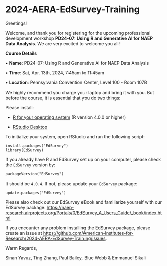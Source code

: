 # 2024-AERA-EdSurvey-Training

Greetings!

Welcome, and thank you for registering for the upcoming professional development workshop **PD24-07: Using R and Generative AI for NAEP Data Analysis**. We are very excited to welcome you all!

**Course Details**

•	**Name**: PD24-07: Using R and Generative AI for NAEP Data Analysis

•	**Time**: Sat, Apr. 13th, 2024, 7:45am to 11:45am

•	**Location**: Pennsylvania Convention Center, Level 100 - Room 107B

We highly recommend you charge your laptop and bring it with you. But before the course, it is essential that you do two things:

Please install: 

- [R for your operating system](https://www.r-project.org/) (R version 4.0.0 or higher)

- [RStudio Desktop](https://www.rstudio.com/products/rstudio/)  


To initialize your system, open RStudio and run the following script:
```
install.packages("EdSurvey")
library(EdSurvey)
```

If you already have R and EdSurvey set up on your computer, please check the `EdSurvey` version by:
```
packageVersion("EdSurvey")
```

It should be `4.0.4`. If not, please update your `EdSurvey` package:
```
update.packages("EdSurvey")
```

Please also check out our EdSurvey eBook and familiarize yourself with our EdSurvey package: https://naep-research.airprojects.org/Portals/0/EdSurvey_A_Users_Guide/_book/index.html

If you encounter any problem installing the EdSurvey package, please create an issue at https://github.com/American-Institutes-for-Research/2024-AERA-EdSurvey-Training/issues. 

Warm Regards,

Sinan Yavuz, Ting Zhang, Paul Bailey, Blue Webb & Emmanuel Sikali
